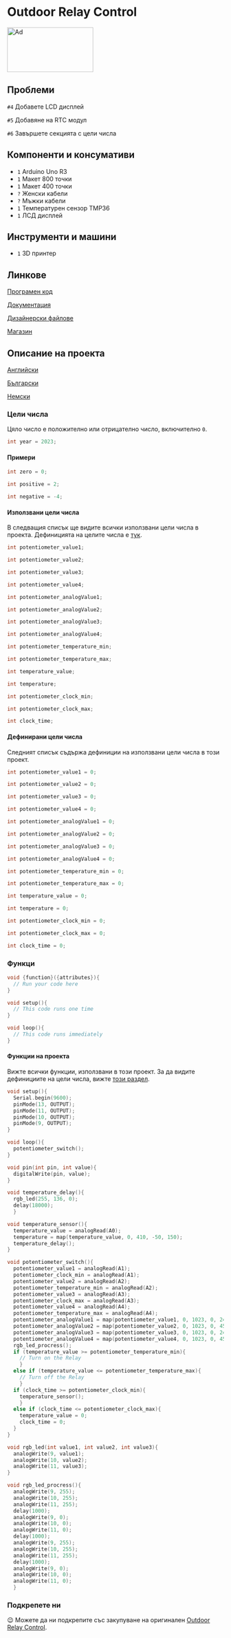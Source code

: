 # Outdoor Relay Control

<a href="https://www.tindie.com/products/arduino-core/outdoor-relay-control/"><img src="https://d2ss6ovg47m0r5.cloudfront.net/badges/tindie-larges.png" alt="Ad" width="200" height="104"></a>

## Проблеми

`#4` Добавете LCD дисплей

`#5` Добавяне на RTC модул

`#6` Завършете секцията с цели числа

## Компоненти и консумативи

* `1` Arduino Uno R3
* `1` Mакет 800 точки
* `1` Mакет 400 точки
* `?` Женски кабели
* `?` Мъжки кабели
* `1` Температурен сензор TMP36
* `1` ЛСД дисплей

## Инструменти и машини

* `1` 3D принтер

## Линкове

[Програмен код](https://github.com/arduino-core/Outdoor-Relay-Control)

[Документация](https://hackaday.io/project/189172-outdoor-relay-control)

[Дизайнерски файлове](https://wokwi.com/projects/353834225920033793)

[Магазин](https://www.tindie.com/products/arduino-core/outdoor-relay-control/)

## Описание на проекта

[Английски](/proj/english.md)

[Български](/proj/bulgarian.md)

[Немски](/proj/german.md)

### Цели числа

Цяло число е положително или отрицателно число, включително `0`.

```cpp
int year = 2023;
```

#### Примери

```cpp
int zero = 0;
```
```cpp
int positive = 2;
```
```cpp
int negative = -4;
```

#### Използвани цели числа

В следващия списък ще видите всички използвани цели числа в проекта. Дефиницията на целите числа е [тук](#Дефинирани-цели-числа).

```cpp
int potentiometer_value1;
```
```cpp
int potentiometer_value2;
```
```cpp
int potentiometer_value3;
```
```cpp
int potentiometer_value4;
```
```cpp
int potentiometer_analogValue1;
```
```cpp
int potentiometer_analogValue2;
```
```cpp
int potentiometer_analogValue3;
```
```cpp
int potentiometer_analogValue4;
```
```cpp
int potentiometer_temperature_min;
```
```cpp
int potentiometer_temperature_max;
```
```cpp
int temperature_value;
```
```cpp
int temperature;
```
```cpp
int potentiometer_clock_min;
```
```cpp
int potentiometer_clock_max;
```
```cpp
int clock_time;
```

#### Дефинирани цели числа

Следният списък съдържа дефиниции на използвани цели числа в този проект.

```cpp
int potentiometer_value1 = 0;
```
```cpp
int potentiometer_value2 = 0;
```
```cpp
int potentiometer_value3 = 0;
```
```cpp
int potentiometer_value4 = 0;
```
```cpp
int potentiometer_analogValue1 = 0;
```
```cpp
int potentiometer_analogValue2 = 0;
```
```cpp
int potentiometer_analogValue3 = 0;
```
```cpp
int potentiometer_analogValue4 = 0;
```
```cpp
int potentiometer_temperature_min = 0;
```
```cpp
int potentiometer_temperature_max = 0;
```
```cpp
int temperature_value = 0;
```
```cpp
int temperature = 0;
```
```cpp
int potentiometer_clock_min = 0;
```
```cpp
int potentiometer_clock_max = 0;
```
```cpp
int clock_time = 0;
```

### Функци

```cpp
void {function}({attributes}){
  // Run your code here
}
```
```cpp
void setup(){
  // This code runs one time
}
```
```cpp
void loop(){
  // This code runs immediately
}
```

#### Функции на проекта

Вижте всички функции, използвани в този проект. За да видите дефинициите на цели числа, вижте [този раздел](#Дефинирани-цели-числа).

```cpp
void setup(){
  Serial.begin(9600);
  pinMode(13, OUTPUT);
  pinMode(11, OUTPUT);
  pinMode(10, OUTPUT);
  pinMode(9, OUTPUT);
}
```
```cpp
void loop(){
  potentiometer_switch();
}
```
```cpp
void pin(int pin, int value){
  digitalWrite(pin, value);
}
```
```cpp
void temperature_delay(){
  rgb_led(255, 136, 0);
  delay(18000);
  }
```
```cpp
void temperature_sensor(){
  temperature_value = analogRead(A0);
  temperature = map(temperature_value, 0, 410, -50, 150);
  temperature_delay();
}
```
```cpp
void potentiometer_switch(){
  potentiometer_value1 = analogRead(A1);
  potentiometer_clock_min = analogRead(A1);
  potentiometer_value2 = analogRead(A2);
  potentiometer_temperature_min = analogRead(A2);
  potentiometer_value3 = analogRead(A3);
  potentiometer_clock_max = analogRead(A3);
  potentiometer_value4 = analogRead(A4);
  potentiometer_temperature_max = analogRead(A4);
  potentiometer_analogValue1 = map(potentiometer_value1, 0, 1023, 0, 24);
  potentiometer_analogValue2 = map(potentiometer_value2, 0, 1023, 0, 45);
  potentiometer_analogValue3 = map(potentiometer_value3, 0, 1023, 0, 24);
  potentiometer_analogValue4 = map(potentiometer_value4, 0, 1023, 0, 45);
  rgb_led_procress();
  if (temperature_value >= potentiometer_temperature_min){
    // Turn on the Relay
    }
  else if (temperature_value <= potentiometer_temperature_max){
    // Turn off the Relay
    }
  if (clock_time >= potentiometer_clock_min){
    temperature_sensor();
    }
  else if (clock_time <= potentiometer_clock_max){
    temperature_value = 0;
    clock_time = 0;
  }
}
```
```cpp
void rgb_led(int value1, int value2, int value3){
  analogWrite(9, value1);
  analogWrite(10, value2);
  analogWrite(11, value3);
}
```
```cpp
void rgb_led_procress(){
  analogWrite(9, 255);
  analogWrite(10, 255);
  analogWrite(11, 255);
  delay(1000);
  analogWrite(9, 0);
  analogWrite(10, 0);
  analogWrite(11, 0);
  delay(1000);
  analogWrite(9, 255);
  analogWrite(10, 255);
  analogWrite(11, 255);
  delay(1000);
  analogWrite(9, 0);
  analogWrite(10, 0);
  analogWrite(11, 0);
  }
```

### Подкрепете ни

:wink: Можете да ни подкрепите със закупуване на оригинален [Outdoor Relay Control](https://www.tindie.com/products/arduino-core/outdoor-relay-control/).

